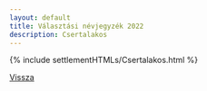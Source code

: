 ```yaml
---
layout: default
title: Választási névjegyzék 2022
description: Csertalakos
---
```


{% include settlementHTMLs/Csertalakos.html %}

[Vissza](../)